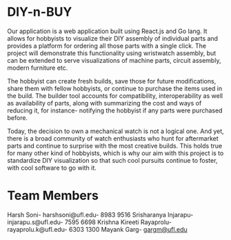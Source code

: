 # DIY-n-BUY


Our application is a web application built using React.js and Go lang. It allows for hobbyists to visualize their DIY assembly of individual parts and provides a platform for ordering all those parts with a single click. The project will demonstrate this functionality using wristwatch assembly, but can be extended to serve visualizations of machine parts, circuit assembly, modern furniture etc. 

The hobbyist can create fresh builds, save those for future modifications, share them with fellow hobbyists, or continue to purchase the items used in the build. The builder tool accounts for compatibility, interoperability as well as availability of parts, along with summarizing the cost and ways of reducing it, for instance- notifying the hobbyist if any parts were purchased before. 

Today, the decision to own a mechanical watch is not a logical one. And yet, there is a broad community of watch enthusiasts who hunt for aftermarket parts and continue to surprise with the most creative builds. This holds true for many other kind of hobbyists, which is why our aim with this project is to standardize DIY visualization so that such cool pursuits continue to foster, with cool software to go with it.


# Team Members
Harsh Soni- harshsoni@ufl.edu- 8983 9516
Srisharanya Injarapu- injarapu.s@ufl.edu- 7595 6698
Krishna Kireeti Rayaprolu- rayaprolu.k@ufl.edu- 6303 1300
Mayank Garg- gargm@ufl.edu
